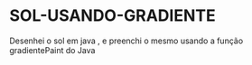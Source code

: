 # SOL-USANDO-GRADIENTE
 Desenhei o sol em java , e preenchi o mesmo usando a função gradientePaint do Java 
